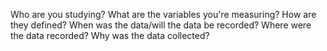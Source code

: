 Who are you studying?
What are the variables you're measuring? How are they defined?
When was the data/will the data be recorded?
Where were the data recorded?
Why was the data collected?
